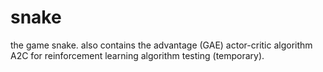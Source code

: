 # snake

the game snake. also contains the advantage (GAE) actor-critic algorithm A2C for reinforcement learning algorithm testing (temporary).
